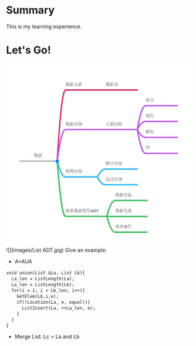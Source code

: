 # Summary
This is my learning experience.
# Let's Go!
![](images/data.jpg)
![](images/List ADT.jpg)
Give an example:                      
- A=AUA
```
void union(List &La, List Lb){
  La_len = ListLength(La);
  La_len = ListLength(Lb);
  for(i = 1; i < Lb_len; i++){
    GetElem(Lb,i,e);
    if(!Location(La, e, equal)){
      ListInsert(La, ++La_len, e);
    }
  }
}
```
- Merge List: Lc = La and Lb
